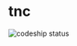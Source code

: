 tnc
===

![codeship status](https://www.codeship.io/projects/ea5c2c10-7ae7-0131-a4a3-06d7450124cc/status)
